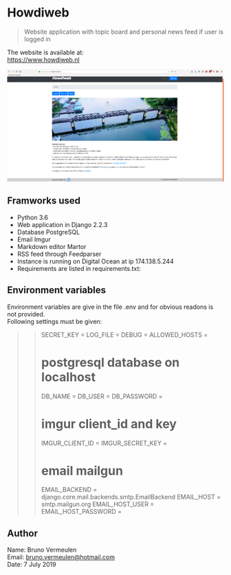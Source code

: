# Howdiweb
>Website application with topic board and personal news feed if user is logged in

The website is available at:  
https://www.howdiweb.nl  

![](howdiweb_screenshot.png)

## Framworks used
- Python 3.6
- Web application in Django 2.2.3
- Database PostgreSQL
- Email Imgur
- Markdown editor Martor
- RSS feed through Feedparser
- Instance is running on Digital Ocean at ip 174.138.5.244
- Requirements are listed in requirements.txt:

## Environment variables
Environment variables are give in the file .env and for obvious readons is not provided.   
Following settings must be given:  
>> SECRET_KEY =
>> LOG_FILE =
>> DEBUG =
>> ALLOWED_HOSTS =
>> 
>> # postgresql database on localhost
>> DB_NAME =
>> DB_USER =
>> DB_PASSWORD =
>>
>> # imgur client_id and key
>> IMGUR_CLIENT_ID =
>> IMGUR_SECRET_KEY =
>> 
>> # email mailgun
>> EMAIL_BACKEND = django.core.mail.backends.smtp.EmailBackend
>> EMAIL_HOST = smtp.mailgun.org
>> EMAIL_HOST_USER =
>> EMAIL_HOST_PASSWORD =

## Author
Name: Bruno Vermeulen  
Email: bruno.vermeulen@hotmail.com  
Date: 7 July 2019  
